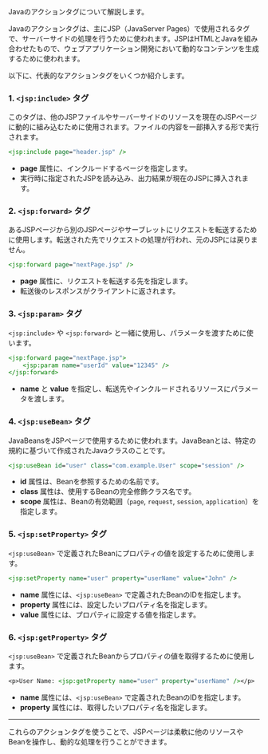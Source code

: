 Javaのアクションタグについて解説します。

Javaのアクションタグは、主にJSP（JavaServer Pages）で使用されるタグで、サーバーサイドの処理を行うために使われます。JSPはHTMLとJavaを組み合わせたもので、ウェブアプリケーション開発において動的なコンテンツを生成するために使われます。

以下に、代表的なアクションタグをいくつか紹介します。

### 1. `<jsp:include>` タグ
このタグは、他のJSPファイルやサーバーサイドのリソースを現在のJSPページに動的に組み込むために使用されます。ファイルの内容を一部挿入する形で実行されます。

```jsp
<jsp:include page="header.jsp" />
```
- **page** 属性に、インクルードするページを指定します。
- 実行時に指定されたJSPを読み込み、出力結果が現在のJSPに挿入されます。

### 2. `<jsp:forward>` タグ
あるJSPページから別のJSPページやサーブレットにリクエストを転送するために使用します。転送された先でリクエストの処理が行われ、元のJSPには戻りません。

```jsp
<jsp:forward page="nextPage.jsp" />
```
- **page** 属性に、リクエストを転送する先を指定します。
- 転送後のレスポンスがクライアントに返されます。

### 3. `<jsp:param>` タグ
`<jsp:include>` や `<jsp:forward>` と一緒に使用し、パラメータを渡すために使います。

```jsp
<jsp:forward page="nextPage.jsp">
    <jsp:param name="userId" value="12345" />
</jsp:forward>
```
- **name** と **value** を指定し、転送先やインクルードされるリソースにパラメータを渡します。

### 4. `<jsp:useBean>` タグ
JavaBeansをJSPページで使用するために使われます。JavaBeanとは、特定の規約に基づいて作成されたJavaクラスのことです。

```jsp
<jsp:useBean id="user" class="com.example.User" scope="session" />
```
- **id** 属性は、Beanを参照するための名前です。
- **class** 属性は、使用するBeanの完全修飾クラス名です。
- **scope** 属性は、Beanの有効範囲（`page`, `request`, `session`, `application`）を指定します。

### 5. `<jsp:setProperty>` タグ
`<jsp:useBean>` で定義されたBeanにプロパティの値を設定するために使用します。

```jsp
<jsp:setProperty name="user" property="userName" value="John" />
```
- **name** 属性には、`<jsp:useBean>` で定義されたBeanのIDを指定します。
- **property** 属性には、設定したいプロパティ名を指定します。
- **value** 属性には、プロパティに設定する値を指定します。

### 6. `<jsp:getProperty>` タグ
`<jsp:useBean>` で定義されたBeanからプロパティの値を取得するために使用します。

```jsp
<p>User Name: <jsp:getProperty name="user" property="userName" /></p>
```
- **name** 属性には、`<jsp:useBean>` で定義されたBeanのIDを指定します。
- **property** 属性には、取得したいプロパティ名を指定します。

---

これらのアクションタグを使うことで、JSPページは柔軟に他のリソースやBeanを操作し、動的な処理を行うことができます。
